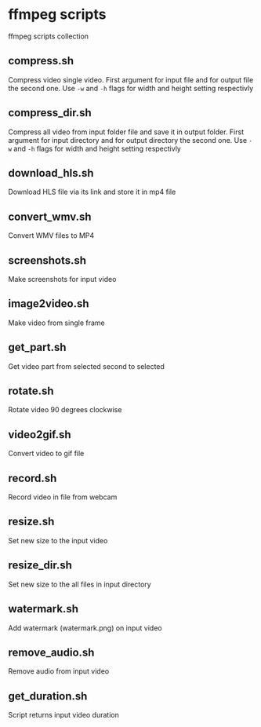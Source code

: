 # ffmpeg scripts
ffmpeg scripts collection

## compress.sh
Compress video single video.
First argument for input file and for output file the second one.
Use `-w` and `-h` flags for width and height setting respectivly

## compress_dir.sh
Compress all video from input folder file and save it in output folder.
First argument for input directory and for output directory the second one.
Use `-w` and `-h` flags for width and height setting respectivly

## download_hls.sh
Download HLS file via its link and store it in mp4 file

## convert_wmv.sh
Convert WMV files to MP4

## screenshots.sh
Make screenshots for input video

## image2video.sh
Make video from single frame

## get_part.sh
Get video part from selected second to selected

## rotate.sh
Rotate video 90 degrees clockwise

## video2gif.sh
Convert video to gif file

## record.sh
Record video in file from webcam

## resize.sh
Set new size to the input video

## resize_dir.sh
Set new size to the all files in input directory

## watermark.sh
Add watermark (watermark.png) on input video

## remove_audio.sh
Remove audio from input video

## get_duration.sh
Script returns input video duration
